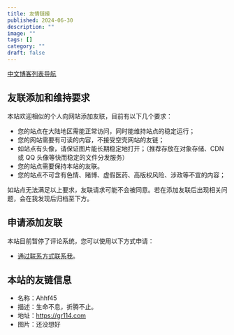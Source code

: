 ```yaml
---
title: 友情链接
published: 2024-06-30
description: ""
image: ""
tags: []
category: ""
draft: false
---
```


[中文博客列表导航](https://zhblogs.ohyee.cc/)

## 友联添加和维持要求

本站欢迎相似的个人向网站添加友联，目前有以下几个要求：

- 您的站点在大陆地区需能正常访问，同时能维持站点的稳定运行；
- 您的网站需要有可读的内容，不接受空壳网站的友链；
- 如站点有头像，请保证图片能长期稳定地打开；（推荐存放在对象存储、CDN 或 QQ 头像等快而稳定的文件分发服务）
- 您的站点需要保持本站的友联。
- 您的站点不可含有色情、赌博、虚假医药、高版权风险、涉政等不宜的内容；

如站点无法满足以上要求，友联请求可能不会被同意。若在添加友联后出现相关问题，会在我发现后归档至下方。

## 申请添加友联

本站目前暂停了评论系统，您可以使用以下方式申请：

- [通过联系方式联系我](/contact)。

## 本站的友链信息

- 名称：Ahhf45
- 描述：生命不息，折腾不止。
- 地址：https://gr114.com
- 图片：还没想好
